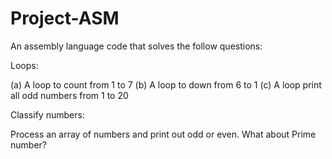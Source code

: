 # Project-ASM
An assembly language code that solves the follow questions:

Loops:

(a) A loop to count from 1 to 7
(b) A loop to down from 6 to 1
(c) A loop print all odd numbers from 1 to 20

Classify numbers:

Process an array of numbers and print out odd or even.
What about Prime number?
